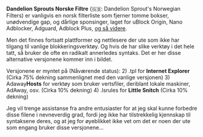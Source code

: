 <b>Dandelion Sprouts Norske Filtre</b> (🇬🇧: Dandelion Sprout's Norwegian Filters) er vanligvis en norsk filterliste som fjerner tomme bokser, unødvendige gap, og dårlige sponsinger, laget for uBlock Origin, Nano Adblocker, Adguard, Adblock Plus, [og så videre](https://github.com/DandelionSprout/adfilt/blob/master/Wiki/List%20of%20tools.md#all-adblockers).

Men det finnes fortsatt plattformer og nettlesere der ute som ikke har tilgang til vanlige blokkeringsverktøy. Og hvis de har slike verktøy i det hele tatt, så bruker de ofte en radikalt annerledes syntaks. Det er her disse alternative versjonene kommer inn i bildet.

Versjonene er myntet på (Nåværende status):
2) .tpl for <b>Internet Explorer</b> (Cirka 75% dekning sammenlignet med den vanlige versjonen)
3) Adaway<b>Hosts</b> for verktøy som bruker vertsfiler, deriblant lokale maskiner, AdAway, osv. (Cirka 10% dekning)
4) .lsrules for <b>Little Snitch</b> (Cirka 10% dekning)

Jeg vil trenge assistanse fra andre entusiaster for at jeg skal kunne forbedre disse filene i nevneverdig grad, fordi jeg ikke har tilstrekkelig kjennskap til syntaksene deres, og at jeg for øyeblikket ikke vet om det er noen der ute som engang bruker disse versjonene…
